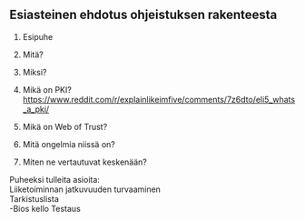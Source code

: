 ## Esiasteinen ehdotus ohjeistuksen rakenteesta ##

1. Esipuhe
2. Mitä?
3. Miksi?
4. Mikä on PKI?  
https://www.reddit.com/r/explainlikeimfive/comments/7z6dto/eli5_whats_a_pki/

5. Mikä on Web of Trust?
6. Mitä ongelmia niissä on?
7. Miten ne vertautuvat keskenään?

Puheeksi tulleita asioita:  
Liiketoiminnan jatkuvuuden turvaaminen  
Tarkistuslista  
 -Bios kello
Testaus
